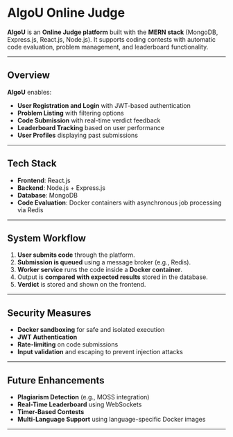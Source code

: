 # AlgoU Online Judge

**AlgoU** is an **Online Judge platform** built with the **MERN stack** (MongoDB, Express.js, React.js, Node.js). It supports coding contests with automatic code evaluation, problem management, and leaderboard functionality.

---

## Overview

**AlgoU** enables:

- **User Registration and Login** with JWT-based authentication
- **Problem Listing** with filtering options
- **Code Submission** with real-time verdict feedback
- **Leaderboard Tracking** based on user performance
- **User Profiles** displaying past submissions

---

## Tech Stack

- **Frontend**: React.js
- **Backend**: Node.js + Express.js
- **Database**: MongoDB
- **Code Evaluation**: Docker containers with asynchronous job processing via Redis

---

## System Workflow

1. **User submits code** through the platform.
2. **Submission is queued** using a message broker (e.g., Redis).
3. **Worker service** runs the code inside a **Docker container**.
4. Output is **compared with expected results** stored in the database.
5. **Verdict** is stored and shown on the frontend.

---

## Security Measures

- **Docker sandboxing** for safe and isolated execution
- **JWT Authentication**
- **Rate-limiting** on code submissions
- **Input validation** and escaping to prevent injection attacks

---

## Future Enhancements

- **Plagiarism Detection** (e.g., MOSS integration)
- **Real-Time Leaderboard** using WebSockets
- **Timer-Based Contests**
- **Multi-Language Support** using language-specific Docker images

---
